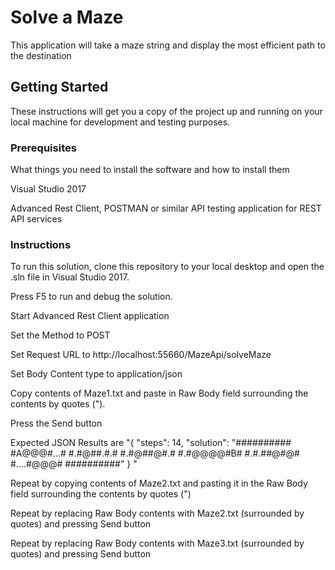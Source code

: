 # Solve a Maze

This application will take a maze string and display the most efficient path to the destination

## Getting Started

These instructions will get you a copy of the project up and running on your local machine for development and testing purposes. 

### Prerequisites

What things you need to install the software and how to install them

Visual Studio 2017

Advanced Rest Client, POSTMAN or similar API testing application for REST API services

### Instructions

To run this solution, clone this repository to your local desktop and open the .sln file in Visual Studio 2017.

Press F5 to run and debug the solution.

Start Advanced Rest Client application

Set the Method to POST

Set Request URL to http://localhost:55660/MazeApi/solveMaze

Set Body Content type to application/json

Copy contents of Maze1.txt and paste in Raw Body field surrounding the contents by quotes (").

Press the Send button

Expected JSON Results are "{
"steps": 14,
"solution": "########## #A@@@#...# #.#@##.#.# #.#@##@#.# #.#@@@@#B# #.#.##@#@# #....#@@@# ##########"
}
"

Repeat by copying contents of Maze2.txt and pasting it in the Raw Body field surrounding the contents by quotes (")

Repeat by replacing Raw Body contents with Maze2.txt (surrounded by quotes) and pressing Send button

Repeat by replacing Raw Body contents with Maze3.txt (surrounded by quotes) and pressing Send button

